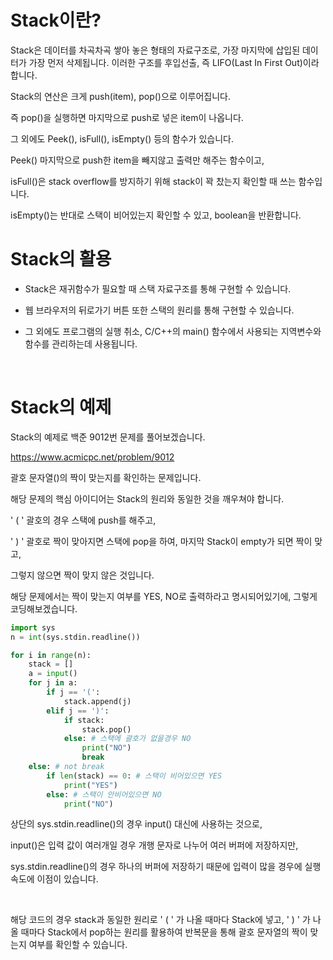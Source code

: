 # Stack이란?


Stack은 데이터를 차곡차곡 쌓아 놓은 형태의 자료구조로, 가장 마지막에 삽입된 데이터가 가장 먼저 삭제됩니다.
이러한 구조를 후입선출, 즉 LIFO(Last In First Out)이라 합니다.

Stack의 연산은 크게 push(item), pop()으로 이루어집니다.

즉 pop()을 실행하면 마지막으로 push로 넣은 item이 나옵니다.

그 외에도 Peek(), isFull(), isEmpty() 등의 함수가 있습니다.

Peek() 마지막으로 push한 item을 빼지않고 출력만 해주는 함수이고,

isFull()은 stack overflow를 방지하기 위해 stack이 꽉 찼는지 확인할 때 쓰는 함수입니다.

isEmpty()는 반대로 스택이 비어있는지 확인할 수 있고, boolean을 반환합니다. 
<br/>

# Stack의 활용


- Stack은 재귀함수가 필요할 때 스택 자료구조를 통해 구현할 수 있습니다.

- 웹 브라우저의 뒤로가기 버튼 또한 스택의 원리를 통해 구현할 수 있습니다.

- 그 외에도 프로그램의 실행 취소, C/C++의 main() 함수에서 사용되는 지역변수와 함수를 관리하는데 사용됩니다.
<br/>

# Stack의 예제


Stack의 예제로 백준 9012번 문제를 풀어보겠습니다. 

https://www.acmicpc.net/problem/9012

괄호 문자열()의 짝이 맞는지를 확인하는 문제입니다.

해당 문제의 핵심 아이디어는 Stack의 원리와 동일한 것을 깨우쳐야 합니다.

' ( ' 괄호의 경우 스택에 push를 해주고,

' ) ' 괄호로 짝이 맞아지면 스택에 pop을 하여, 마지막 Stack이 empty가 되면 짝이 맞고,

그렇지 않으면 짝이 맞지 않은 것입니다.

해당 문제에서는 짝이 맞는지 여부를 YES, NO로 출력하라고 명시되어있기에, 그렇게 코딩해보겠습니다.

``` python
import sys
n = int(sys.stdin.readline())

for i in range(n):
    stack = []
    a = input()
    for j in a:
        if j == '(':
            stack.append(j)
        elif j == ')':
            if stack:
                stack.pop()
            else: # 스택에 괄호가 없을경우 NO
                print("NO")
                break
    else: # not break
        if len(stack) == 0: # 스택이 비어있으면 YES
            print("YES")
        else: # 스택이 안비어있으면 NO
            print("NO")
```


상단의 sys.stdin.readline()의 경우 input() 대신에 사용하는 것으로,

input()은 입력 값이 여러개일 경우 개행 문자로 나누어 여러 버퍼에 저장하지만,

sys.stdin.readline()의 경우 하나의 버퍼에 저장하기 때문에 입력이 많을 경우에 실행 속도에 이점이 있습니다.

<br/>

해당 코드의 경우 stack과 동일한 원리로 ' ( ' 가 나올 때마다 Stack에 넣고, ' ) ' 가 나올 때마다 Stack에서 pop하는 원리를 활용하여 반복문을 통해 괄호 문자열의 짝이 맞는지 여부를 확인할 수 있습니다.